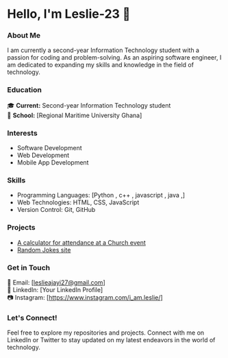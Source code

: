 # Hello, I'm Leslie-23 👋

### About Me
I am currently a second-year Information Technology student with a passion for coding and problem-solving. As an aspiring software engineer, I am dedicated to expanding my skills and knowledge in the field of technology.

### Education
🎓 **Current:** Second-year Information Technology student  
🏫 **School:** [Regional Maritime University Ghana]  

### Interests
- Software Development
- Web Development
- Mobile App Development

### Skills
- Programming Languages: [Python , c++ , javascript , java ,]
- Web Technologies: HTML, CSS, JavaScript
- Version Control: Git, GitHub

### Projects
- [A calculator for attendance at a Church event](https://wci-spintex-attendance.netlify.app/)
- [Random Jokes site](https://mordecai-and-rigby-fun2.netlify.app/)


### Get in Touch
📧 Email: [leslieajayi27@gmail.com]  
🔗 LinkedIn: [Your LinkedIn Profile]  
📷 Instagram: [https://www.instagram.com/i_am.leslie/]

### Let's Connect!
Feel free to explore my repositories and projects. Connect with me on LinkedIn or Twitter to stay updated on my latest endeavors in the world of technology.
